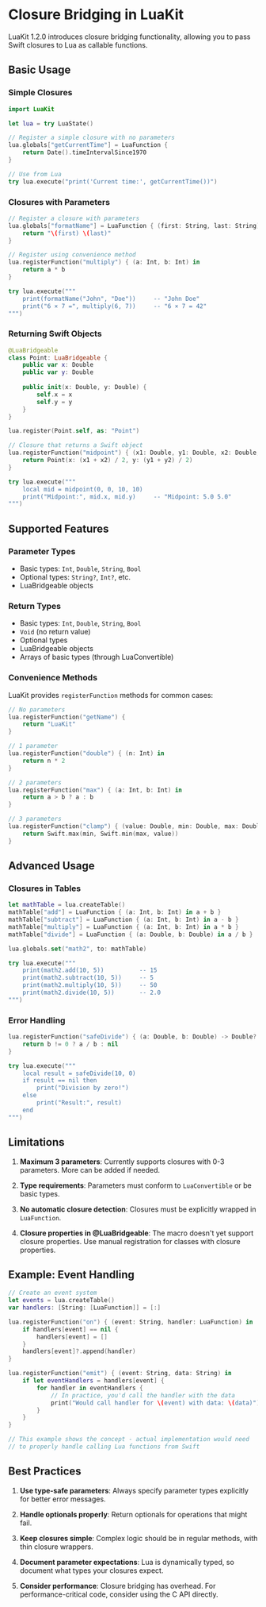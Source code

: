# Closure Bridging in LuaKit

LuaKit 1.2.0 introduces closure bridging functionality, allowing you to pass Swift closures to Lua as callable functions.

## Basic Usage

### Simple Closures

```swift
import LuaKit

let lua = try LuaState()

// Register a simple closure with no parameters
lua.globals["getCurrentTime"] = LuaFunction {
    return Date().timeIntervalSince1970
}

// Use from Lua
try lua.execute("print('Current time:', getCurrentTime())")
```

### Closures with Parameters

```swift
// Register a closure with parameters
lua.globals["formatName"] = LuaFunction { (first: String, last: String) in
    return "\(first) \(last)"
}

// Register using convenience method
lua.registerFunction("multiply") { (a: Int, b: Int) in
    return a * b
}

try lua.execute("""
    print(formatName("John", "Doe"))     -- "John Doe"
    print("6 × 7 =", multiply(6, 7))     -- "6 × 7 = 42"
""")
```

### Returning Swift Objects

```swift
@LuaBridgeable
class Point: LuaBridgeable {
    public var x: Double
    public var y: Double
    
    public init(x: Double, y: Double) {
        self.x = x
        self.y = y
    }
}

lua.register(Point.self, as: "Point")

// Closure that returns a Swift object
lua.registerFunction("midpoint") { (x1: Double, y1: Double, x2: Double, y2: Double) in
    return Point(x: (x1 + x2) / 2, y: (y1 + y2) / 2)
}

try lua.execute("""
    local mid = midpoint(0, 0, 10, 10)
    print("Midpoint:", mid.x, mid.y)     -- "Midpoint: 5.0 5.0"
""")
```

## Supported Features

### Parameter Types
- Basic types: `Int`, `Double`, `String`, `Bool`
- Optional types: `String?`, `Int?`, etc.
- LuaBridgeable objects

### Return Types
- Basic types: `Int`, `Double`, `String`, `Bool`
- `Void` (no return value)
- Optional types
- LuaBridgeable objects
- Arrays of basic types (through LuaConvertible)

### Convenience Methods

LuaKit provides `registerFunction` methods for common cases:

```swift
// No parameters
lua.registerFunction("getName") {
    return "LuaKit"
}

// 1 parameter
lua.registerFunction("double") { (n: Int) in
    return n * 2
}

// 2 parameters
lua.registerFunction("max") { (a: Int, b: Int) in
    return a > b ? a : b
}

// 3 parameters
lua.registerFunction("clamp") { (value: Double, min: Double, max: Double) in
    return Swift.max(min, Swift.min(max, value))
}
```

## Advanced Usage

### Closures in Tables

```swift
let mathTable = lua.createTable()
mathTable["add"] = LuaFunction { (a: Int, b: Int) in a + b }
mathTable["subtract"] = LuaFunction { (a: Int, b: Int) in a - b }
mathTable["multiply"] = LuaFunction { (a: Int, b: Int) in a * b }
mathTable["divide"] = LuaFunction { (a: Double, b: Double) in a / b }

lua.globals.set("math2", to: mathTable)

try lua.execute("""
    print(math2.add(10, 5))          -- 15
    print(math2.subtract(10, 5))     -- 5
    print(math2.multiply(10, 5))     -- 50
    print(math2.divide(10, 5))       -- 2.0
""")
```

### Error Handling

```swift
lua.registerFunction("safeDivide") { (a: Double, b: Double) -> Double? in
    return b != 0 ? a / b : nil
}

try lua.execute("""
    local result = safeDivide(10, 0)
    if result == nil then
        print("Division by zero!")
    else
        print("Result:", result)
    end
""")
```

## Limitations

1. **Maximum 3 parameters**: Currently supports closures with 0-3 parameters. More can be added if needed.

2. **Type requirements**: Parameters must conform to `LuaConvertible` or be basic types.

3. **No automatic closure detection**: Closures must be explicitly wrapped in `LuaFunction`.

4. **Closure properties in @LuaBridgeable**: The macro doesn't yet support closure properties. Use manual registration for classes with closure properties.

## Example: Event Handling

```swift
// Create an event system
let events = lua.createTable()
var handlers: [String: [LuaFunction]] = [:]

lua.registerFunction("on") { (event: String, handler: LuaFunction) in
    if handlers[event] == nil {
        handlers[event] = []
    }
    handlers[event]?.append(handler)
}

lua.registerFunction("emit") { (event: String, data: String) in
    if let eventHandlers = handlers[event] {
        for handler in eventHandlers {
            // In practice, you'd call the handler with the data
            print("Would call handler for \(event) with data: \(data)")
        }
    }
}

// This example shows the concept - actual implementation would need
// to properly handle calling Lua functions from Swift
```

## Best Practices

1. **Use type-safe parameters**: Always specify parameter types explicitly for better error messages.

2. **Handle optionals properly**: Return optionals for operations that might fail.

3. **Keep closures simple**: Complex logic should be in regular methods, with thin closure wrappers.

4. **Document parameter expectations**: Lua is dynamically typed, so document what types your closures expect.

5. **Consider performance**: Closure bridging has overhead. For performance-critical code, consider using the C API directly.